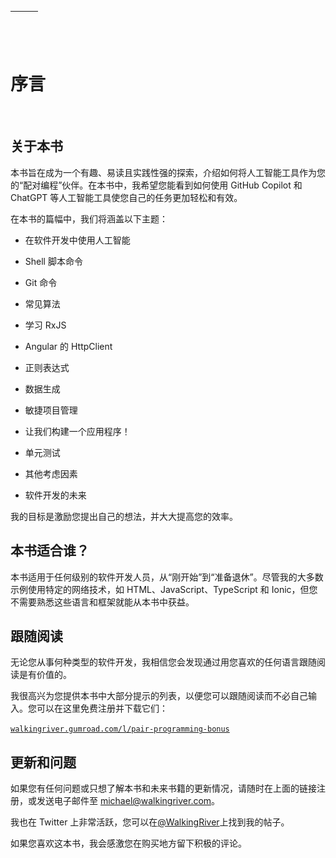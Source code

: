 | ![图片](img/chapter_title_corner_decoration_left.png) |  | ![图片](img/chapter_title_corner_decoration_right.png) |
| --- | --- | --- |

![图片](img/chapter_title_above.png)

# 序言

![图片](img/chapter_title_below.png)

## 关于本书

本书旨在成为一个有趣、易读且实践性强的探索，介绍如何将人工智能工具作为您的“配对编程”伙伴。在本书中，我希望您能看到如何使用 GitHub Copilot 和 ChatGPT 等人工智能工具使您自己的任务更加轻松和有效。

在本书的篇幅中，我们将涵盖以下主题：

+   在软件开发中使用人工智能

+   Shell 脚本命令

+   Git 命令

+   常见算法

+   学习 RxJS

+   Angular 的 HttpClient

+   正则表达式

+   数据生成

+   敏捷项目管理

+   让我们构建一个应用程序！

+   单元测试

+   其他考虑因素

+   软件开发的未来

我的目标是激励您提出自己的想法，并大大提高您的效率。

## 本书适合谁？

本书适用于任何级别的软件开发人员，从“刚开始”到“准备退休”。尽管我的大多数示例使用特定的网络技术，如 HTML、JavaScript、TypeScript 和 Ionic，但您不需要熟悉这些语言和框架就能从本书中获益。

## 跟随阅读

无论您从事何种类型的软件开发，我相信您会发现通过用您喜欢的任何语言跟随阅读是有价值的。

我很高兴为您提供本书中大部分提示的列表，以便您可以跟随阅读而不必自己输入。您可以在这里免费注册并下载它们：

[`walkingriver.gumroad.com/l/pair-programming-bonus`](https://walkingriver.gumroad.com/l/pair-programming-bonus)

## 更新和问题

如果您有任何问题或只想了解本书和未来书籍的更新情况，请随时在上面的链接注册，或发送电子邮件至 michael@walkingriver.com。

我也在 Twitter 上非常活跃，您可以在[@WalkingRiver](https://twitter.com/walkingriver)上找到我的帖子。

如果您喜欢这本书，我会感激您在购买地方留下积极的评论。
